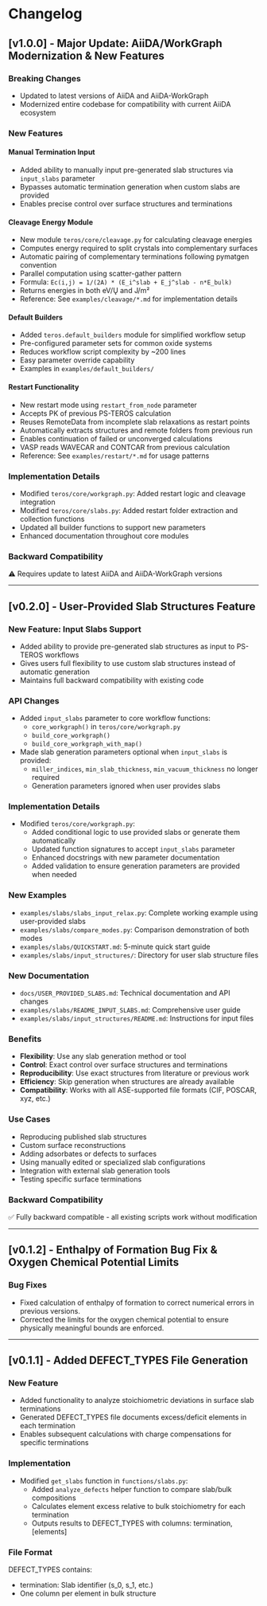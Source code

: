 # Changelog

## [v1.0.0] - Major Update: AiiDA/WorkGraph Modernization & New Features

### Breaking Changes
- Updated to latest versions of AiiDA and AiiDA-WorkGraph
- Modernized entire codebase for compatibility with current AiiDA ecosystem

### New Features

#### Manual Termination Input
- Added ability to manually input pre-generated slab structures via `input_slabs` parameter
- Bypasses automatic termination generation when custom slabs are provided
- Enables precise control over surface structures and terminations

#### Cleavage Energy Module
- New module `teros/core/cleavage.py` for calculating cleavage energies
- Computes energy required to split crystals into complementary surfaces
- Automatic pairing of complementary terminations following pymatgen convention
- Parallel computation using scatter-gather pattern
- Formula: `Ec(i,j) = 1/(2A) * (E_i^slab + E_j^slab - n*E_bulk)`
- Returns energies in both eV/Ų and J/m²
- Reference: See `examples/cleavage/*.md` for implementation details

#### Default Builders
- Added `teros.default_builders` module for simplified workflow setup
- Pre-configured parameter sets for common oxide systems
- Reduces workflow script complexity by ~200 lines
- Easy parameter override capability
- Examples in `examples/default_builders/`

#### Restart Functionality
- New restart mode using `restart_from_node` parameter
- Accepts PK of previous PS-TEROS calculation
- Reuses RemoteData from incomplete slab relaxations as restart points
- Automatically extracts structures and remote folders from previous run
- Enables continuation of failed or unconverged calculations
- VASP reads WAVECAR and CONTCAR from previous calculation
- Reference: See `examples/restart/*.md` for usage patterns

### Implementation Details
- Modified `teros/core/workgraph.py`: Added restart logic and cleavage integration
- Modified `teros/core/slabs.py`: Added restart folder extraction and collection functions
- Updated all builder functions to support new parameters
- Enhanced documentation throughout core modules

### Backward Compatibility
⚠️ Requires update to latest AiiDA and AiiDA-WorkGraph versions

---

## [v0.2.0] - User-Provided Slab Structures Feature

### New Feature: Input Slabs Support
- Added ability to provide pre-generated slab structures as input to PS-TEROS workflows
- Gives users full flexibility to use custom slab structures instead of automatic generation
- Maintains full backward compatibility with existing code

### API Changes
- Added `input_slabs` parameter to core workflow functions:
  - `core_workgraph()` in `teros/core/workgraph.py`
  - `build_core_workgraph()`
  - `build_core_workgraph_with_map()`
- Made slab generation parameters optional when `input_slabs` is provided:
  - `miller_indices`, `min_slab_thickness`, `min_vacuum_thickness` no longer required
  - Generation parameters ignored when user provides slabs

### Implementation Details
- Modified `teros/core/workgraph.py`:
  - Added conditional logic to use provided slabs or generate them automatically
  - Updated function signatures to accept `input_slabs` parameter
  - Enhanced docstrings with new parameter documentation
  - Added validation to ensure generation parameters are provided when needed

### New Examples
- `examples/slabs/slabs_input_relax.py`: Complete working example using user-provided slabs
- `examples/slabs/compare_modes.py`: Comparison demonstration of both modes
- `examples/slabs/QUICKSTART.md`: 5-minute quick start guide
- `examples/slabs/input_structures/`: Directory for user slab structure files

### New Documentation
- `docs/USER_PROVIDED_SLABS.md`: Technical documentation and API changes
- `examples/slabs/README_INPUT_SLABS.md`: Comprehensive user guide
- `examples/slabs/input_structures/README.md`: Instructions for input files

### Benefits
- **Flexibility**: Use any slab generation method or tool
- **Control**: Exact control over surface structures and terminations
- **Reproducibility**: Use exact structures from literature or previous work
- **Efficiency**: Skip generation when structures are already available
- **Compatibility**: Works with all ASE-supported file formats (CIF, POSCAR, xyz, etc.)

### Use Cases
- Reproducing published slab structures
- Custom surface reconstructions
- Adding adsorbates or defects to surfaces
- Using manually edited or specialized slab configurations
- Integration with external slab generation tools
- Testing specific surface terminations

### Backward Compatibility
✅ Fully backward compatible - all existing scripts work without modification

---

## [v0.1.2] - Enthalpy of Formation Bug Fix & Oxygen Chemical Potential Limits

### Bug Fixes
- Fixed calculation of enthalpy of formation to correct numerical errors in previous versions.
- Corrected the limits for the oxygen chemical potential to ensure physically meaningful bounds are enforced.

---

## [v0.1.1] - Added DEFECT_TYPES File Generation

### New Feature
- Added functionality to analyze stoichiometric deviations in surface slab terminations
- Generated DEFECT_TYPES file documents excess/deficit elements in each termination
- Enables subsequent calculations with charge compensations for specific terminations

### Implementation
- Modified `get_slabs` function in `functions/slabs.py`:
  - Added `analyze_defects` helper function to compare slab/bulk compositions
  - Calculates element excess relative to bulk stoichiometry for each termination
  - Outputs results to DEFECT_TYPES with columns: termination, [elements]

### File Format
DEFECT_TYPES contains:
- termination: Slab identifier (s_0, s_1, etc.)
- One column per element in bulk structure
